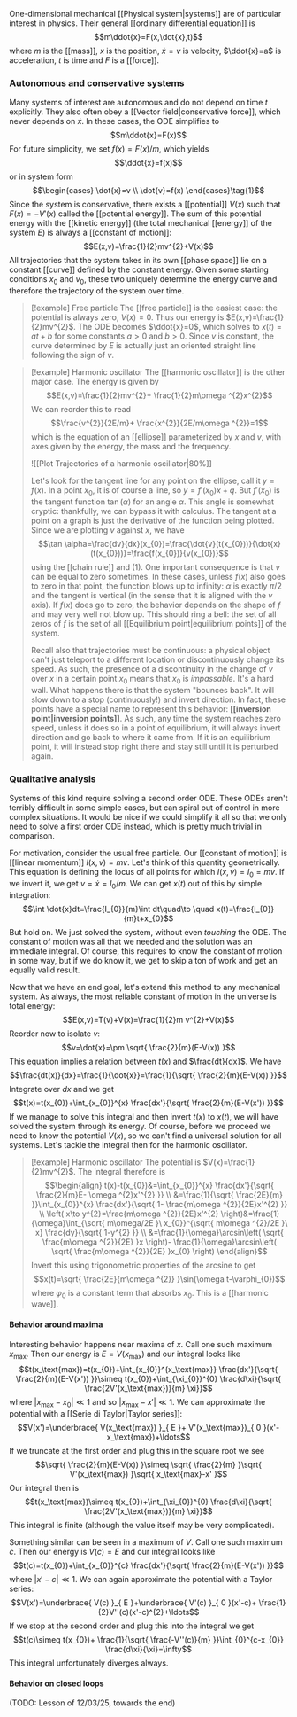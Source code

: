 One-dimensional mechanical [[Physical system|systems]] are of particular interest in physics. Their general [[ordinary differential equation]] is
$$m\ddot{x}=F(x,\dot{x},t)$$
where $m$ is the [[mass]], $x$ is the position, $\dot{x}=v$ is velocity, $\ddot{x}=a$ is acceleration, $t$ is time and $F$ is a [[force]].
### Autonomous and conservative systems
Many systems of interest are autonomous and do not depend on time $t$ explicitly. They also often obey a [[Vector field|conservative force]], which never depends on $\dot{x}$. In these cases, the ODE simplifies to
$$m\ddot{x}=F(x)$$
For future simplicity, we set $f(x)=F(x)/m$, which yields
$$\ddot{x}=f(x)$$
or in system form
$$\begin{cases}
\dot{x}=v \\
\dot{v}=f(x)
\end{cases}\tag{1}$$
Since the system is conservative, there exists a [[potential]] $V(x)$ such that $F(x)=-V'(x)$ called the [[potential energy]]. The sum of this potential energy with the [[kinetic energy]] (the total mechanical [[energy]] of the system $E$) is always a [[constant of motion]]:
$$E(x,v)=\frac{1}{2}mv^{2}+V(x)$$
All trajectories that the system takes in its own [[phase space]] lie on a constant [[curve]] defined by the constant energy. Given some starting conditions $x_{0}$ and $v_{0}$, these two uniquely determine the energy curve and therefore the trajectory of the system over time.

> [!example] Free particle
> The [[free particle]] is the easiest case: the potential is always zero, $V(x)=0$. Thus our energy is $E(x,v)=\frac{1}{2}mv^{2}$. The ODE becomes $\ddot{x}=0$, which solves to $x(t)=at+b$ for some constants $a>0$ and $b>0$. Since $v$ is constant, the curve determined by $E$ is actually just an oriented straight line following the sign of $v$.

> [!example] Harmonic oscillator
> The [[harmonic oscillator]] is the other major case. The energy is given by
> $$E(x,v)=\frac{1}{2}mv^{2}+ \frac{1}{2}m\omega ^{2}x^{2}$$
> We can reorder this to read
> $$\frac{v^{2}}{2E/m}+ \frac{x^{2}}{2E/m\omega ^{2}}=1$$
> which is the equation of an [[ellipse]] parameterized by $x$ and $v$, with axes given by the energy, the mass and the frequency.
>
> ![[Plot Trajectories of a harmonic oscillator|80%]]
> 
> Let's look for the tangent line for any point on the ellipse, call it $y=f(x)$. In a point $x_{0}$, it is of course a line, so $y=f'(x_{0})x+q$. But $f'(x_{0})$ is the tangent function $\tan(\alpha)$ for an angle $\alpha$. This angle is somewhat cryptic: thankfully, we can bypass it with calculus. The tangent at a point on a graph is just the derivative of the function being plotted. Since we are plotting $v$ against $x$, we have
> $$\tan \alpha=\frac{dv}{dx}(x_{0})=\frac{\dot{v}(t(x_{0}))}{\dot{x}(t(x_{0}))}=\frac{f(x_{0})}{v(x_{0})}$$
> using the [[chain rule]] and $(1)$. One important consequence is that $v$ can be equal to zero sometimes. In these cases, unless $f(x)$ also goes to zero in that point, the function blows up to infinity: $\alpha$ is exactly $\pi/2$ and the tangent is vertical (in the sense that it is aligned with the $v$ axis). If $f(x)$ does go to zero, the behavior depends on the shape of $f$ and may very well not blow up. This should ring a bell: the set of all zeros of $f$ is the set of all [[Equilibrium point|equilibrium points]] of the system.
> 
> Recall also that trajectories must be continuous: a physical object can't just teleport to a different location or discontinuously change its speed. As such, the presence of a discontinuity in the change of $v$ over $x$ in a certain point $x_{0}$ means that $x_{0}$ is *impassable*. It's a hard wall. What happens there is that the system "bounces back". It will slow down to a stop (continuously!) and invert direction. In fact, these points have a special name to represent this behavior: **[[inversion point|inversion points]]**. As such, any time the system reaches zero speed, unless it does so in a point of equilibrium, it will always invert direction and go back to where it came from. If it is an equilibrium point, it will instead stop right there and stay still until it is perturbed again.
### Qualitative analysis
Systems of this kind require solving a second order ODE. These ODEs aren't terribly difficult in some simple cases, but can spiral out of control in more complex situations. It would be nice if we could simplify it all so that we only need to solve a first order ODE instead, which is pretty much trivial in comparison.

For motivation, consider the usual free particle. Our [[constant of motion]] is [[linear momentum]] $I(x,v)=mv$. Let's think of this quantity geometrically. This equation is defining the locus of all points for which $I(x,v)=I_{0}=mv$. If we invert it, we get $v=\dot{x}=I_{0}/m$. We can get $x(t)$ out of this by simple integration:
$$\int \dot{x}dt=\frac{I_{0}}{m}\int dt\quad\to \quad x(t)=\frac{I_{0}}{m}t+x_{0}$$
But hold on. We just solved the system, without even *touching* the ODE. The constant of motion was all that we needed and the solution was an immediate integral. Of course, this requires to know the constant of motion in some way, but if we do know it, we get to skip a ton of work and get an equally valid result.

Now that we have an end goal, let's extend this method to any mechanical system. As always, the most reliable constant of motion in the universe is total energy:
$$E(x,v)=T(v)+V(x)=\frac{1}{2}m v^{2}+V(x)$$
Reorder now to isolate $v$:
$$v=\dot{x}=\pm \sqrt{ \frac{2}{m}(E-V(x)) }$$
This equation implies a relation between $t(x)$ and $\frac{dt}{dx}$. We have
$$\frac{dt(x)}{dx}=\frac{1}{\dot{x}}=\frac{1}{\sqrt{ \frac{2}{m}(E-V(x)) }}$$
Integrate over $dx$ and we get
$$t(x)=t(x_{0})+\int_{x_{0}}^{x} \frac{dx'}{\sqrt{ \frac{2}{m}(E-V(x')) }}$$
If we manage to solve this integral and then invert $t(x)$ to $x(t)$, we will have solved the system through its energy. Of course, before we proceed we need to know the potential $V(x)$, so we can't find a universal solution for all systems. Let's tackle the integral then for the harmonic oscillator.

> [!example] Harmonic oscillator
> The potential is $V(x)=\frac{1}{2}mv^{2}$. The integral therefore is
> $$\begin{align}
> t(x)-t(x_{0})&=\int_{x_{0}}^{x} \frac{dx'}{\sqrt{ \frac{2}{m}E- \omega ^{2}x'^{2} }} \\
> &=\frac{1}{\sqrt{ \frac{2E}{m} }}\int_{x_{0}}^{x} \frac{dx'}{\sqrt{ 1- \frac{m\omega ^{2}}{2E}x'^{2} }} \\
\left( x\to y^{2}=\frac{m\omega ^{2}}{2E}x'^{2} \right)&=\frac{1}{\omega}\int_{\sqrt{ m\omega/2E }\ x_{0}}^{\sqrt{ m\omega ^{2}/2E }\ x} \frac{dy}{\sqrt{ 1-y^{2} }} \\
> &=\frac{1}{\omega}\arcsin\left( \sqrt{ \frac{m\omega ^{2}}{2E} }x \right)- \frac{1}{\omega}\arcsin\left( \sqrt{ \frac{m\omega ^{2}}{2E} }x_{0} \right)
> \end{align}$$
> Invert this using trigonometric properties of the arcsine to get
> $$x(t)=\sqrt{ \frac{2E}{m\omega ^{2}} }\sin(\omega t-\varphi_{0})$$
> where $\varphi_{0}$ is a constant term that absorbs $x_{0}$. This is a [[harmonic wave]].
#### Behavior around maxima
Interesting behavior happens near maxima of $x$. Call one such maximum $x_\text{max}$. Then our energy is $E=V(x_\text{max})$ and our integral looks like
$$t(x_\text{max})=t(x_{0})+\int_{x_{0}}^{x_\text{max}} \frac{dx'}{\sqrt{ \frac{2}{m}(E-V(x')) }}\simeq t(x_{0})+\int_{\xi_{0}}^{0} \frac{d\xi}{\sqrt{ \frac{2V'(x_\text{max})}{m} \xi}}$$
where $\lvert x_\text{max}-x_{0} \rvert\ll 1$ and so $\lvert x_\text{max}-x' \rvert\ll 1$. We can approximate the potential with a [[Serie di Taylor|Taylor series]]:
$$V(x')=\underbrace{ V(x_\text{max}) }_{ E }+ V'(x_\text{max})_{ 0 }(x'-x_\text{max})+\ldots$$
If we truncate at the first order and plug this in the square root we see
$$\sqrt{ \frac{2}{m}(E-V(x)) }\simeq \sqrt{ \frac{2}{m} }\sqrt{ V'(x_\text{max}) }\sqrt{ x_\text{max}-x' }$$
Our integral then is
$$t(x_\text{max})\simeq t(x_{0})+\int_{\xi_{0}}^{0} \frac{d\xi}{\sqrt{ \frac{2V'(x_\text{max})}{m} \xi}}$$
This integral is finite (although the value itself may be very complicated).

Something similar can be seen in a maximum of $V$. Call one such maximum $c$. Then our energy is $V(c)=E$ and our integral looks like
$$t(c)=t(x_{0})+\int_{x_{0}}^{c} \frac{dx'}{\sqrt{ \frac{2}{m}(E-V(x')) }}$$
where $\lvert x'-c \rvert\ll 1$. We can again approximate the potential with a Taylor series:
$$V(x')=\underbrace{ V(c) }_{ E }+\underbrace{ V'(c) }_{ 0 }(x'-c)+ \frac{1}{2}V''(c)(x'-c)^{2}+\ldots$$
If we stop at the second order and plug this into the integral we get
$$t(c)\simeq t(x_{0})+ \frac{1}{\sqrt{ \frac{-V''(c)}{m} }}\int_{0}^{c-x_{0}} \frac{d\xi}{\xi}=\infty$$
This integral unfortunately diverges always.
#### Behavior on closed loops
(TODO: Lesson of 12/03/25, towards the end)